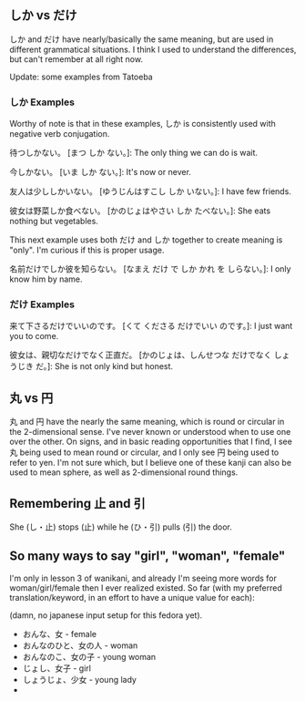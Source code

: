 
## しか vs だけ

しか and だけ have nearly/basically the same meaning, but are used in different grammatical situations. I think I used to understand the differences, but can't remember at all right now.

Update: some examples from Tatoeba

### しか Examples

Worthy of note is that in these examples, しか is consistently used with negative verb conjugation.

待つしかない。 [まつ しか ない。]: The only thing we can do is wait.

今しかない。 [いま しか ない。]: It's now or never.

友人は少ししかいない。 [ゆうじんはすこし しか いない。]: I have few friends.

彼女は野菜しか食べない。 [かのじょはやさい しか たべない。]: She eats nothing but vegetables.

This next example uses both だけ and しか together to create meaning is "only". I'm curious if this is proper usage.

名前だけでしか彼を知らない。 [なまえ だけ で しか かれ を しらない。]: I only know him by name.


### だけ Examples

来て下さるだけでいいのです。 [くて くださる だけでいい のです。]: I just want you to come.

彼女は、親切なだけでなく正直だ。 [かのじょは、しんせつな だけでなく しょうじき だ。]: She is not only kind but honest.


## 丸 vs 円

丸 and 円 have the nearly the same meaning, which is round or circular in the 2-dimensional sense. I've never known or understood when to use one over the other. On signs, and in basic reading opportunities that I find, I see 丸 being used to mean round or circular, and I only see 円 being used to refer to yen. I'm not sure which, but I believe one of these kanji can also be used to mean sphere, as well as 2-dimensional round things.


## Remembering 止 and 引

She (し・止) stops (止) while he (ひ・引) pulls (引) the door.


## So many ways to say "girl", "woman", "female"

I'm only in lesson 3 of wanikani, and already I'm seeing more words for woman/girl/female then I ever realized existed. So far (with my preferred translation/keyword, in an effort to have a unique value for each):

(damn, no japanese input setup for this fedora yet).

* おんな、女 - female
* おんなのひと、女の人 - woman
* おんなのこ、女の子 - young woman
* じょし、女子 - girl
* しょうじょ、少女 - young lady
* 
